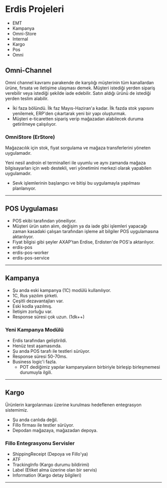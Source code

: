 # Erdis Projeleri

- EMT
- Kampanya
- Omni-Store
- Internal
- Kargo
- Pos
- Omni

## Omni-Channel

Omni channel kavramı parakende de karşılığı müşterinin tüm kanallardan ürüne, fırsata ve iletişime ulaşması demek. Müşteri istediği yerden sipariş verebilir veya istediği şekilde iade edebilir. Satın aldığı ürünü de istediği yerden teslim alabilir.

- İki faza bölündü. İlk faz Mayıs-Haziran'a kadar. İlk fazda stok yapısını yenilemek, ERP'den çıkartarak yeni bir yapı oluşturmak.
- Müşteri e-ticaretten sipariş verip mağazadan alabilecek duruma getirilmeye çalışılıyor.

### OmniStore (ErStore)

Mağazacılık için stok, fiyat sorgulama ve mağaza transferlerini yöneten uygulamadır.

Yeni nesil androin el terminalleri ile uyumlu ve aynı zamanda mağaza bilgisayarları için web destekli, veri yönetimini merkezi olarak yapabilen uygulamadır.

- Sevk işlemlerinin başlangıcı ve bitişi bu uygulamayla yapılması planlanıyor.

---

## POS Uygulaması

- POS ekibi tarafından yöneiliyor.
- Müşteri ürün satın alım, değişim ya da iade gibi işlemleri yapacağı zaman kasadaki çalışan tarafından işleme ait bilgiler POS uygulamasına aktarılıyor.
- Fiyat bilgisi gibi şeyler AXAP'tan Erdise, Erdisten'de POS'a aktarılıyor.
- erdis-pos
- erdis-pos-worker
- erdis-pos-service

---

## Kampanya

- Şu anda eski kampanya (1C) modülü kullanılıyor.
- 1C, Rus yazılım şirketi.
- Çeşitli dezavantajları var.
- Eski kodla yazılmış.
- İletişim zorluğu var.
- Response süresi çok uzun. (1dk++)

### Yeni Kampanya Modülü

- Erdis tarafından geliştirildi.
- Henüz test aşamasında.
- Şu anda POS tarafı ile testleri sürüyor.
- Response süresi 50-70ms.
- Business logic'i fazla.
  - POT dediğimiz yapılar kampanyaların birbiriyle birleşip birleşmemesi durumuyla ilgili.

---

## Kargo

Ürünlerin kargolanması üzerine kurulması hedeflenen entegrasyon sistemimiz.

- Şu anda canlıda değil.
- Fillo firması ile testler sürüyor.
- Depodan mağazaya, mağazadan depoya.

### Fillo Entegrasyonu Servisler

- ShippingReceipt (Depoya ve Fillo'ya)
- ATF
- TrackingInfo (Kargo durumu bildirimi)
- Label (Etiket alma üzerine olan bir servis)
- Information (Kargo detay bilgileri)

---
